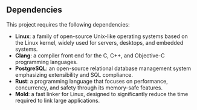 ## Dependencies

This project requires the following dependencies:

- **Linux**: a family of open-source Unix-like operating systems based on the Linux kernel, widely used for servers, desktops, and embedded systems.
- **Clang**: a compiler front end for the C, C++, and Objective-C programming languages.
- **PostgreSQL**: an open-source relational database management system emphasizing extensibility and SQL compliance.
- **Rust**: a programming language that focuses on performance, concurrency, and safety through its memory-safe features.
- **Mold**: a fast linker for Linux, designed to significantly reduce the time required to link large applications.
